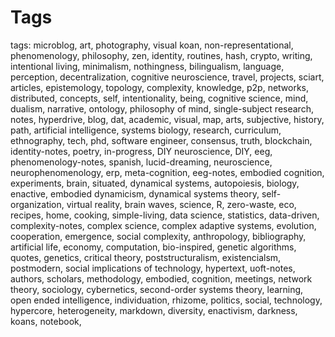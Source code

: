 # Tags 
 
 tags: microblog, art, photography, visual koan, non-representational, phenomenology, philosophy, zen, identity, routines, hash, crypto, writing, intentional living, minimalism, nothingness, bilingualism, language, perception, decentralization, cognitive neuroscience, travel, projects, sciart, articles, epistemology, topology, complexity, knowledge, p2p, networks, distributed, concepts, self, intentionality, being, cognitive science, mind, dualism, narrative, ontology, philosophy of mind, single-subject research, notes, hyperdrive, blog, dat, academic, visual, map, arts, subjective, history, path, artificial intelligence, systems biology, research, curriculum, ethnography, tech, phd, software engineer, consensus, truth, blockchain, identity-notes, poetry, in-progress, DIY neuroscience, DIY, eeg, phenomenology-notes, spanish, lucid-dreaming, neuroscience, neurophenomenology, erp, meta-cognition, eeg-notes, embodied cognition, experiments, brain, situated, dynamical systems, autopoiesis, biology, enactive, embodied dynamicism, dynamical systems theory, self-organization, virtual reality, brain waves, science, R, zero-waste, eco, recipes, home, cooking, simple-living, data science, statistics, data-driven, complexity-notes, complex science, complex adaptive systems, evolution, cooperation, emergence, social complexity, anthropology, bibliography, artificial life, economy, computation, bio-inspired, genetic algorithms, quotes, genetics, critical theory, poststructuralism, existencialsm, postmodern, social implications of technology, hypertext, uoft-notes, authors, scholars, methodology, embodied, cognition, meetings, network theory, sociology, cybernetics, second-order systems theory, learning, open ended intelligence, individuation, rhizome, politics, social, technology, hypercore, heterogeneity, markdown, diversity, enactivism, darkness, koans, notebook, 